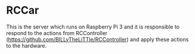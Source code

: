 # RCCar
This is the server which runs on Raspberry Pi 3 and it is responsible to respond to the actions from RCController (https://github.com/BILLyTheLiTTle/RCController) and apply these actions to the hardware.
